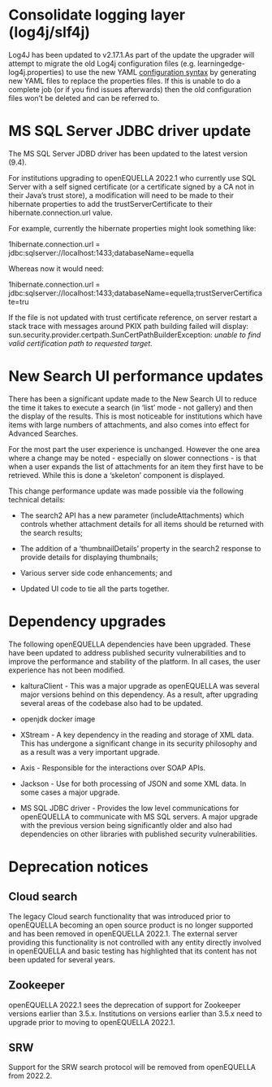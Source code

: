 # Consolidate logging layer (log4j/slf4j)

   Log4J has been updated to v2.17.1.As part of the update the upgrader will
   attempt to migrate the old Log4j configuration files (e.g.
   learningedge-log4j.properties) to use the new YAML [configuration
   syntax](https://logging.apache.org/log4j/2.x/manual/configuration.html) by
   generating new YAML files to replace the properties files. If this is unable
   to do a complete job (or if you find issues afterwards) then the old
   configuration files won’t be deleted and can be referred to.

# MS SQL Server JDBC driver update

   The MS SQL Server JDBD driver has been updated to the latest version (9.4).

   For institutions upgrading to openEQUELLA 2022.1 who currently use SQL
   Server with a self signed certificate (or a certificate signed by a CA not
   in their Java’s trust store), a modification will need to be made to their
   hibernate properties to add the trustServerCertificate to their
   hibernate.connection.url value.

   For example, currently the hibernate properties might look something like:

   1hibernate.connection.url =
   jdbc:sqlserver://localhost:1433;databaseName=equella

   Whereas now it would need:

   1hibernate.connection.url =
   jdbc:sqlserver://localhost:1433;databaseName=equella;trustServerCertificate=tru

   If the file is not updated with trust certificate reference, on server
   restart a stack trace with messages around PKIX path building failed will
   display: sun.security.provider.certpath.SunCertPathBuilderException: *unable
   to find valid certification path to requested target.*

# New Search UI performance updates

   There has been a significant update made to the New Search UI to reduce the
   time it takes to execute a search (in ‘list’ mode - not gallery) and then
   the display of the results. This is most noticeable for institutions which
   have items with large numbers of attachments, and also comes into effect for
   Advanced Searches.

   For the most part the user experience is unchanged. However the one area
   where a change may be noted - especially on slower connections - is that
   when a user expands the list of attachments for an item they first have to
   be retrieved. While this is done a ‘skeleton’ component is displayed.

   This change performance update was made possible via the following technical
   details:

-   The search2 API has a new parameter (includeAttachments) which controls
    whether attachment details for all items should be returned with the search
    results;

-   The addition of a ‘thumbnailDetails’ property in the search2 response to
    provide details for displaying thumbnails;

-   Various server side code enhancements; and

-   Updated UI code to tie all the parts together.

# Dependency upgrades

   The following openEQUELLA dependencies have been upgraded. These have been
   updated to address published security vulnerabilities and to improve the
   performance and stability of the platform. In all cases, the user experience
   has not been modified.

-   kalturaClient - This was a major upgrade as openEQUELLA was several major
    versions behind on this dependency. As a result, after upgrading several
    areas of the codebase also had to be updated.

-   openjdk docker image

-   XStream - A key dependency in the reading and storage of XML data. This has
    undergone a significant change in its security philosophy and as a result
    was a very important upgrade.

-   Axis - Responsible for the interactions over SOAP APIs.

-   Jackson - Use for both processing of JSON and some XML data. In some cases a
    major upgrade.

-   MS SQL JDBC driver - Provides the low level communications for openEQUELLA
    to communicate with MS SQL servers. A major upgrade with the previous
    version being significantly older and also had dependencies on other
    libraries with published security vulnerabilities.

# Deprecation notices

## Cloud search

   The legacy Cloud search functionality that was introduced prior to
   openEQUELLA becoming an open source product is no longer supported and has
   been removed in openEQUELLA 2022.1. The external server providing this
   functionality is not controlled with any entity directly involved in
   openEQUELLA and basic testing has highlighted that its content has not been
   updated for several years.

## Zookeeper

   openEQUELLA 2022.1 sees the deprecation of support for Zookeeper versions
   earlier than 3.5.x. Institutions on versions earlier than 3.5.x need to
   upgrade prior to moving to openEQUELLA 2022.1.

## SRW

   Support for the SRW search protocol will be removed from openEQUELLA from
   2022.2.


